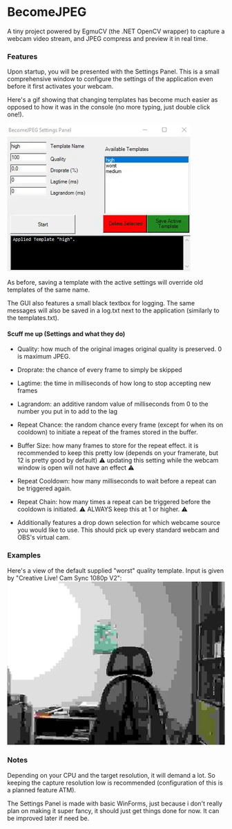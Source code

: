 # BecomeJPEG
A tiny project powered by EgmuCV (the .NET OpenCV wrapper) to capture a webcam video stream, and JPEG compress and preview it in real time.

### Features

Upon startup, you will be presented with the Settings Panel. This is a small comprehensive window to configure the settings of the application even before it first activates your webcam.

Here's a gif showing that changing templates has become much easier as opposed to how it was in the console (no more typing, just double click one!).

![Changing Templates in GUI](images/change_template.gif)

As before, saving a template with the active settings will override old templates of the same name.

The GUI also features a small black textbox for logging. The same messages will also be saved in a log.txt next to the application (similarly to the templates.txt).

#### Scuff me up (Settings and what they do)

- Quality: how much of the original images original quality is preserved. 0 is maximum JPEG.
- Droprate: the chance of every frame to simply be skipped
- Lagtime: the time in milliseconds of how long to stop accepting new frames
- Lagrandom: an additive random value of milliseconds from 0 to the number you put in to add to the lag
- Repeat Chance: the random chance every frame (except for when its on cooldown) to initiate a repeat 
  of the frames stored in the buffer.
- Buffer Size: how many frames to store for the repeat effect. 
  it is recommended to keep this pretty low (depends on your framerate, but 12 is pretty good by default)
  :warning: updating this setting while the webcam window is open will not have an effect :warning:
- Repeat Cooldown: how many milliseconds to wait before a repeat can be triggered again.
- Repeat Chain: how many times a repeat can be triggered before the cooldown is initiated. 
  :warning: ALWAYS keep this at 1 or higher. :warning:

- Additionally features a drop down selection for which webcame source you would like to use. This should pick up every standard webcam and OBS's virtual cam.

### Examples 

Here's a view of the default supplied "worst" quality template. Input is given by "Creative Live! Cam Sync 1080p V2":
![Thats a lot of compression](images/worstTemplateOut.gif)

### Notes

Depending on your CPU and the target resolution, it will demand a lot. So keeping the capture resolution low is recommended (configuration of this is a planned feature ATM).

The Settings Panel is made with basic WinForms, just because i don't really plan on making it super fancy, it should just get things done for now. It can be improved later if need be.